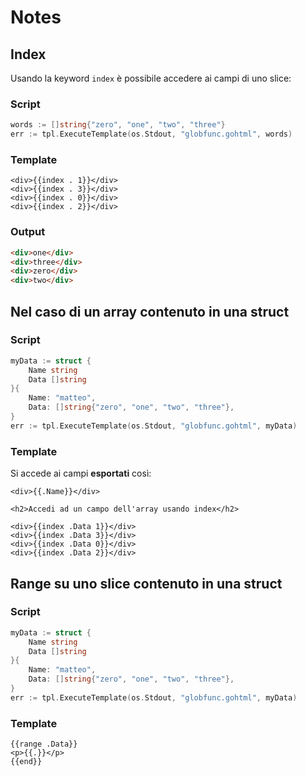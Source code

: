 # Notes

## Index

Usando la keyword `index` è possibile accedere ai campi di uno slice:

### Script

```Go
words := []string{"zero", "one", "two", "three"}
err := tpl.ExecuteTemplate(os.Stdout, "globfunc.gohtml", words)
```

### Template

```Gohtml
<div>{{index . 1}}</div>
<div>{{index . 3}}</div>
<div>{{index . 0}}</div>
<div>{{index . 2}}</div>
```

### Output

```html
<div>one</div>
<div>three</div>
<div>zero</div>
<div>two</div>
```

## Nel caso di un array contenuto in una struct

### Script

```Go
myData := struct {
    Name string
    Data []string
}{
    Name: "matteo",
    Data: []string{"zero", "one", "two", "three"},
}
err := tpl.ExecuteTemplate(os.Stdout, "globfunc.gohtml", myData)
```

### Template

Si accede ai campi **esportati** così:

```gohtml
<div>{{.Name}}</div>

<h2>Accedi ad un campo dell'array usando index</h2>

<div>{{index .Data 1}}</div>
<div>{{index .Data 3}}</div>
<div>{{index .Data 0}}</div>
<div>{{index .Data 2}}</div>
```

## Range su uno slice contenuto in una struct

### Script

```Go
myData := struct {
    Name string
    Data []string
}{
    Name: "matteo",
    Data: []string{"zero", "one", "two", "three"},
}
err := tpl.ExecuteTemplate(os.Stdout, "globfunc.gohtml", myData)
```

### Template

```Gohtml
{{range .Data}}
<p>{{.}}</p>
{{end}}
```